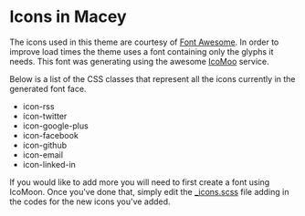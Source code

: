 # Icons in Macey

The icons used in this theme are courtesy of [Font Awesome](http://fontawesome.io/). In order to improve load times the theme uses a font containing only the glyphs it needs. This font was generating using the awesome [IcoMoo](http://icomoon.io/) service.

Below is a list of the CSS classes that represent all the icons currently in the generated font face.

* icon-rss
* icon-twitter
* icon-google-plus
* icon-facebook
* icon-github
* icon-email
* icon-linked-in

If you would like to add more you will need to first create a font using IcoMoon. Once you've done that, simply edit the [_icons.scss](https://github.com/peterkeating/macey) file adding in the codes for the new icons you've added.
